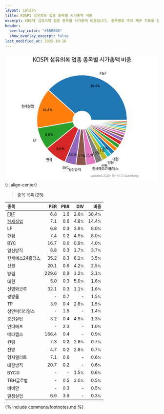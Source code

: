```yaml
---
layout: splash
title: KOSPI 섬유의복 업종 종목별 시가총액 비중
excerpt: KOSPI 섬유의복 업종 종목별 시가총액 비중입니다. 종목별로 주요 재무 지표를 함께 표시합니다.
header:
  overlay_color: "#800000"
  show_overlay_excerpt: false
last_modified_at: 2025-10-16
---
```



![KOSPI 섬유의복 업종 종목별 시가총액 비중](/stats/sector/images/kospi_업종_섬유의복_종목.png){: .align-center}


> **종목 목록 (25)**<a id="list"></a>

| **종목** | **PER** | **PBR** | **DIV** | **비중** |
| :------- | ------: | ------: | ------: | -------: |
| [F&F](/383220/) | 6.8 | 1.6 | 2.6<small>%</small> | 38.4<small>%</small> |
| [한세실업](/105630/) | 7.1 | 0.6 | 4.8<small>%</small> | 14.4<small>%</small> |
| LF | 6.8 | 0.3 | 3.9<small>%</small> | 8.0<small>%</small> |
| 한섬 | 7.4 | 0.2 | 4.9<small>%</small> | 8.0<small>%</small> |
| BYC | 16.7 | 0.6 | 0.9<small>%</small> | 4.0<small>%</small> |
| 일신방직 | 8.8 | 0.3 | 1.7<small>%</small> | 3.7<small>%</small> |
| 한세예스24홀딩스 | 35.2 | 0.3 | 6.1<small>%</small> | 3.5<small>%</small> |
| 신원 | 20.1 | 0.6 | 4.2<small>%</small> | 2.5<small>%</small> |
| 방림 | 229.6 | 0.9 | 1.2<small>%</small> | 2.1<small>%</small> |
| 대현 | 5.0 | 0.3 | 5.0<small>%</small> | 1.6<small>%</small> |
| 신영와코루 | 32.1 | 0.3 | 1.1<small>%</small> | 1.6<small>%</small> |
| 쌍방울 | - | 0.7 | - | 1.5<small>%</small> |
| TP | 3.9 | 0.4 | 2.8<small>%</small> | 1.5<small>%</small> |
| 성안머티리얼스 | - | 1.5 | - | 1.4<small>%</small> |
| 호전실업 | 3.2 | 0.4 | 4.9<small>%</small> | 1.3<small>%</small> |
| 인디에프 | - | 2.3 | - | 1.0<small>%</small> |
| 메타랩스 | 166.4 | 0.4 | - | 0.9<small>%</small> |
| 원림 | 7.3 | 0.2 | 2.8<small>%</small> | 0.7<small>%</small> |
| 전방 | 4.7 | 0.2 | 2.8<small>%</small> | 0.7<small>%</small> |
| 형지엘리트 | 7.1 | 0.6 | - | 0.6<small>%</small> |
| 대한방직 | 20.7 | 0.2 | - | 0.6<small>%</small> |
| BYC우 | - | - | 1.5<small>%</small> | 0.6<small>%</small> |
| TBH글로벌 | - | 0.5 | 3.0<small>%</small> | 0.5<small>%</small> |
| 비비안 | - | 0.3 | - | 0.5<small>%</small> |
| 일정실업 | 6.9 | 3.9 | - | 0.3<small>%</small> |

{% include commons/footnotes.md %}